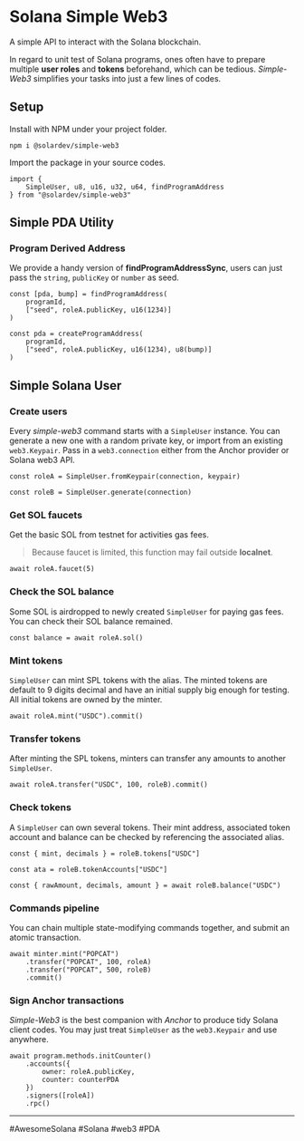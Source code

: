 # Solana Simple Web3
A simple API to interact with the Solana blockchain.

In regard to unit test of Solana programs, ones often have to prepare multiple **user roles** and **tokens** beforehand, which can be tedious. *Simple-Web3* simplifies your tasks into just a few lines of codes.

## Setup

Install with NPM under your project folder. 
```
npm i @solardev/simple-web3
```

Import the package in your source codes. 
```
import { 
    SimpleUser, u8, u16, u32, u64, findProgramAddress 
} from "@solardev/simple-web3"
```

## Simple PDA Utility

### Program Derived Address
We provide a handy version of **findProgramAddressSync**, users can just pass the `string`, `publicKey` or `number` as seed.
```
const [pda, bump] = findProgramAddress(
    programId,
    ["seed", roleA.publicKey, u16(1234)]
)
```
```
const pda = createProgramAddress(
    programId,
    ["seed", roleA.publicKey, u16(1234), u8(bump)]
)
```

## Simple Solana User

### Create users

Every *simple-web3* command starts with a `SimpleUser` instance. You can generate a new one with a random private key, or import from an existing `web3.Keypair`. Pass in a `web3.connection` either from the Anchor provider or Solana web3 API.
```
const roleA = SimpleUser.fromKeypair(connection, keypair)
```
```
const roleB = SimpleUser.generate(connection)
```

### Get SOL faucets

Get the basic SOL from testnet for activities gas fees.

> Because faucet is limited, this function may fail outside **localnet**.

```
await roleA.faucet(5)
```

### Check the SOL balance
Some SOL is airdropped to newly created `SimpleUser` for paying gas fees. You can check their SOL balance remained.


```
const balance = await roleA.sol()
```

### Mint tokens
`SimpleUser` can mint SPL tokens with the alias. The minted tokens are default to 9 digits decimal and have an initial supply big enough for testing. All initial tokens are owned by the minter.
```
await roleA.mint("USDC").commit()
```

### Transfer tokens
After minting the SPL tokens, minters can transfer any amounts to another `SimpleUser`. 
```
await roleA.transfer("USDC", 100, roleB).commit()
```

### Check tokens
A `SimpleUser` can own several tokens. Their mint address, associated token account and balance can be checked by referencing the associated alias.
```
const { mint, decimals } = roleB.tokens["USDC"]
```
```
const ata = roleB.tokenAccounts["USDC"]
```
```
const { rawAmount, decimals, amount } = await roleB.balance("USDC")
```

### Commands pipeline 
You can chain multiple state-modifying commands together, and submit an atomic transaction.

```
await minter.mint("POPCAT")
    .transfer("POPCAT", 100, roleA)
    .transfer("POPCAT", 500, roleB)
    .commit()
```

### Sign  Anchor transactions
*Simple-Web3* is the best companion with *Anchor* to produce tidy Solana client codes. You may just treat `SimpleUser` as the `web3.Keypair` and use anywhere.
```
await program.methods.initCounter()
    .accounts({
        owner: roleA.publicKey,
        counter: counterPDA
    })
    .signers([roleA])
    .rpc()
```
---
#AwesomeSolana #Solana #web3 #PDA